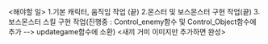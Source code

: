 <해야할 일>
1.기본 캐릭터, 움직임 작업 (끝)
2.몬스터 및 보스몬스터 구현 작업(끝)
3.보스몬스터 스킬 구현 작업(진행중 : Control_enemy함수 및 Control_Object함수에 추가 --> updategame함수에 소환)
<새끼 거미 이미지만 추가하면 완성>